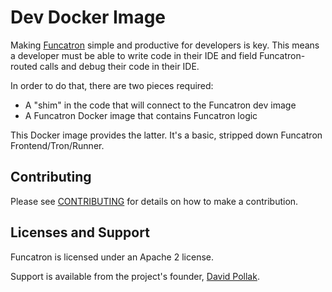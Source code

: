# Dev Docker Image

Making [Funcatron](http://funcatron.org) simple and productive
for developers is key. This means a developer must be able to
write code in their IDE and field Funcatron-routed calls and
debug their code in their IDE.

In order to do that, there are two pieces required:

* A "shim" in the code that will connect to the Funcatron dev image
* A Funcatron Docker image that contains Funcatron logic

This Docker image provides the latter. It's a basic, stripped down
Funcatron Frontend/Tron/Runner.

## Contributing

Please see [CONTRIBUTING](https://github.com/funcatron/tron/blob/master/CONTRIBUTING.md) for details on
how to make a contribution.

## Licenses and Support

Funcatron is licensed under an Apache 2 license.

Support is available from the project's founder,
[David Pollak](mailto:funcmaster-d@funcatron.org).
